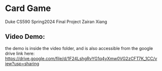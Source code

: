 # Card Game

Duke CS590 Spring2024 Final Project
Zairan Xiang

## Video Demo:
the demo is inside the video folder, and is also accessible from the google drive link here: https://drive.google.com/file/d/1F24LshgRvYG1q4yXmw0VG2zCFT7K_1CC/view?usp=sharing
